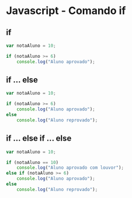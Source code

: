 # Javascript - Comando if

## if

~~~javascript
var notaAluno = 10;

if (notaAluno >= 6)
    console.log("Aluno aprovado");
~~~

## if ... else

~~~javascript
var notaAluno = 10;

if (notaAluno >= 6)
    console.log("Aluno aprovado");
else 
    console.log("Aluno reprovado");
~~~

## if ... else if ... else

~~~javascript
var notaAluno = 10;

if (notaAluno == 10)
    console.log("Aluno aprovado com louvor");
else if (notaAluno >= 6)
    console.log("Aluno aprovado");
else
    console.log("Aluno reprovado");
~~~
